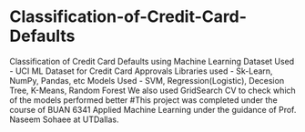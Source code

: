 # Classification-of-Credit-Card-Defaults
 Classification of Credit Card Defaults using Machine Learning
Dataset Used - UCI ML Dataset for Credit Card Approvals
Libraries used - Sk-Learn, NumPy, Pandas, etc
Models Used - SVM, Regression(Logistic), Decesion Tree, K-Means, Random Forest
We also used GridSearch CV to check which of the models performed better
#This project was completed under the course of BUAN 6341 Applied Machine Learning under the guidance of Prof. Naseem Sohaee at UTDallas.
